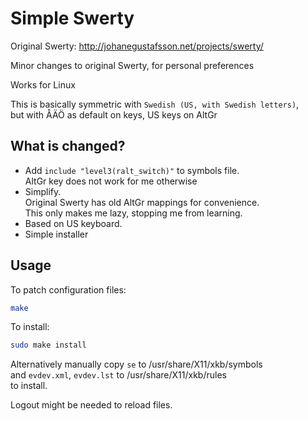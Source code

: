# Simple Swerty

Original Swerty: http://johanegustafsson.net/projects/swerty/

Minor changes to original Swerty, for personal preferences

Works for Linux

This is basically symmetric with `Swedish (US, with Swedish letters)`, \
but with ÅÄÖ as default on keys, US keys on AltGr

## What is changed?

- Add `include "level3(ralt_switch)"` to symbols file. \
  AltGr key does not work for me otherwise
- Simplify. \
  Original Swerty has old AltGr mappings for convenience. \
  This only makes me lazy, stopping me from learning.
- Based on US keyboard.
- Simple installer

## Usage

To patch configuration files:
```bash
make
```

To install:
```bash
sudo make install
```
Alternatively manually copy `se` to /usr/share/X11/xkb/symbols \
and `evdev.xml`, `evdev.lst` to /usr/share/X11/xkb/rules \
to install.

Logout might be needed to reload files.
